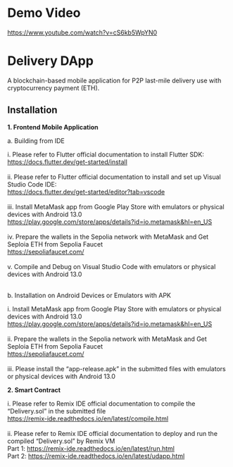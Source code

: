 # Demo Video
https://www.youtube.com/watch?v=cS6kb5WpYN0

# Delivery DApp
A blockchain-based mobile application for P2P last-mile delivery use with cryptocurrency payment (ETH).


## Installation

<b> 1.	Frontend Mobile Application <br /></b>
 
a.	Building from IDE<br />

i.	Please refer to Flutter official documentation to install Flutter SDK:<br />
https://docs.flutter.dev/get-started/install<br /><br />
ii.	Please refer to Flutter official documentation to install and set up Visual Studio Code IDE:<br />
https://docs.flutter.dev/get-started/editor?tab=vscode<br /><br />
iii.	Install MetaMask app from Google Play Store with emulators or physical devices with Android 13.0 <br />
https://play.google.com/store/apps/details?id=io.metamask&hl=en_US<br /><br />
iv.	Prepare the wallets in the Sepolia network with MetaMask and Get Seploia ETH from Sepolia Faucet<br />
https://sepoliafaucet.com/<br /><br />
v.	Compile and Debug on Visual Studio Code with emulators or physical devices with Android 13.0 <br /><br />

b.	Installation on Android Devices or Emulators with APK<br />


i.	Install MetaMask app from Google Play Store with emulators or physical devices with Android 13.0 <br />
https://play.google.com/store/apps/details?id=io.metamask&hl=en_US<br /><br />
ii.	Prepare the wallets in the Sepolia network with MetaMask and Get Seploia ETH from Sepolia Faucet<br />
https://sepoliafaucet.com/<br /><br />
iii.	Please install the “app-release.apk” in the submitted files with emulators or physical devices with Android 13.0<br />


<b>2.	Smart Contract<br /></b>


i.	Please refer to Remix IDE official documentation to compile the “Delivery.sol” in the submitted file<br />
https://remix-ide.readthedocs.io/en/latest/compile.html<br /><br />
ii.	Please refer to Remix IDE official documentation to deploy and run the compiled “Delivery.sol” by Remix VM<br />
Part 1: https://remix-ide.readthedocs.io/en/latest/run.html<br />
Part 2: https://remix-ide.readthedocs.io/en/latest/udapp.html<br />

  

